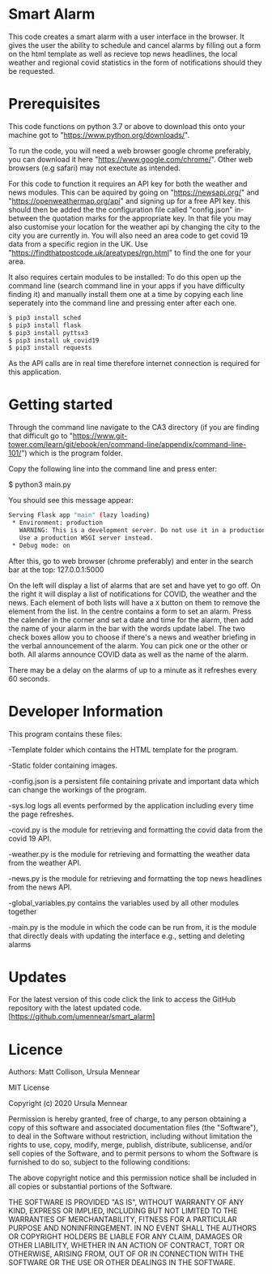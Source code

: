 # Smart Alarm

This code creates a smart alarm with a user interface in the browser. It gives the user the ability to schedule and cancel alarms by filling out a form on the html template as well as recieve top news headlines, the local weather and regional covid statistics in the form of notifications should they be requested. 

# Prerequisites 

This code functions on python 3.7 or above to download this onto your machine got to "https://www.python.org/downloads/".

To run the code, you will need a web browser google chrome preferably, you can download it here "https://www.google.com/chrome/". Other web browsers (e.g safari) may not exectute as intended.

For this code to function it requires an API key for both the weather and news modules. This can be aquired by going on "https://newsapi.org/" and "https://openweathermap.org/api" and signing up for a free API key. this should then be added the the configuration file called "config.json" in-between the quotation marks for the appropriate key. In that file you may also customise your location for the weather api by changing the city to the city you are currently in. You will also need an area code to get covid 19 data from a specific region in the UK. Use "https://findthatpostcode.uk/areatypes/rgn.html" to find the one for your area.

It also requires certain modules to be installed:
To do this open up the command line (search command line in your apps if you have difficulty finding it) and manually install them one at a time by copying each line seperately into the command line and pressing enter after each one.

```sh
$ pip3 install sched
$ pip3 install flask
$ pip3 install pyttsx3
$ pip3 install uk_covid19
$ pip3 install requests
```

As the API calls are in real time therefore internet connection is required for this application.

# Getting started

Through the command line navigate to the CA3 directory (if you are finding that difficult go to "https://www.git-tower.com/learn/git/ebook/en/command-line/appendix/command-line-101/") which is the program folder.  

Copy the following line into the command line and press enter:

$ python3 main.py

You should see this message appear:
```sh
Serving Flask app "main" (lazy loading)
 * Environment: production
   WARNING: This is a development server. Do not use it in a production deployment.
   Use a production WSGI server instead.
 * Debug mode: on
 ```
 After this, go to web browser (chrome preferably) and enter in the search bar at the top:
 127.0.0.1:5000
 
 On the left will display a list of alarms that are set and have yet to go off. On the right it will display a list of notifications for COVID, the weather and the news. Each element of both lists will have a `X` button on them to remove the element from the list. In the centre contains a form to set an alarm.
 Press the calender in the corner and set a date and time for the alarm, then add the name of your alarm in the bar with the words update label. The two check boxes allow you to choose if there's a news and weather briefing in the verbal announcement of the alarm. You can pick one or the other or both. All alarms announce COVID data as well as the name of the alarm.
 
 There may be a delay on the alarms of up to a minute as it refreshes every 60 seconds. 
 
 
 # Developer Information
 
 This program contains these files:

-Template folder which contains the HTML template for the program.

-Static folder containing images.

-config.json is a persistent file containing private and important data which can change the workings of the program.

-sys.log logs all events performed by the application including every time the page refreshes.

-covid.py is the module for retrieving and formatting the covid data from the covid 19 API.

-weather.py is the module for retrieving and formatting the weather data from the weather API.

-news.py is the module for retrieving and formatting the top news headlines from the news API.

-global_variables.py contains the variables used by all other modules together

-main.py is the module in which the code can be run from, it is the module that directly deals with updating the interface e.g., setting and deleting alarms
 
# Updates

For the latest version of this code click the link to access the GitHub repository with the latest updated code. 
[https://github.com/umennear/smart_alarm]


# Licence

Authors: Matt Collison, Ursula Mennear

MIT License

Copyright (c) 2020 Ursula Mennear 

Permission is hereby granted, free of charge, to any person obtaining a copy
of this software and associated documentation files (the "Software"), to deal
in the Software without restriction, including without limitation the rights
to use, copy, modify, merge, publish, distribute, sublicense, and/or sell
copies of the Software, and to permit persons to whom the Software is
furnished to do so, subject to the following conditions:

The above copyright notice and this permission notice shall be included in all
copies or substantial portions of the Software.

THE SOFTWARE IS PROVIDED "AS IS", WITHOUT WARRANTY OF ANY KIND, EXPRESS OR
IMPLIED, INCLUDING BUT NOT LIMITED TO THE WARRANTIES OF MERCHANTABILITY,
FITNESS FOR A PARTICULAR PURPOSE AND NONINFRINGEMENT. IN NO EVENT SHALL THE
AUTHORS OR COPYRIGHT HOLDERS BE LIABLE FOR ANY CLAIM, DAMAGES OR OTHER
LIABILITY, WHETHER IN AN ACTION OF CONTRACT, TORT OR OTHERWISE, ARISING FROM,
OUT OF OR IN CONNECTION WITH THE SOFTWARE OR THE USE OR OTHER DEALINGS IN THE
SOFTWARE.


